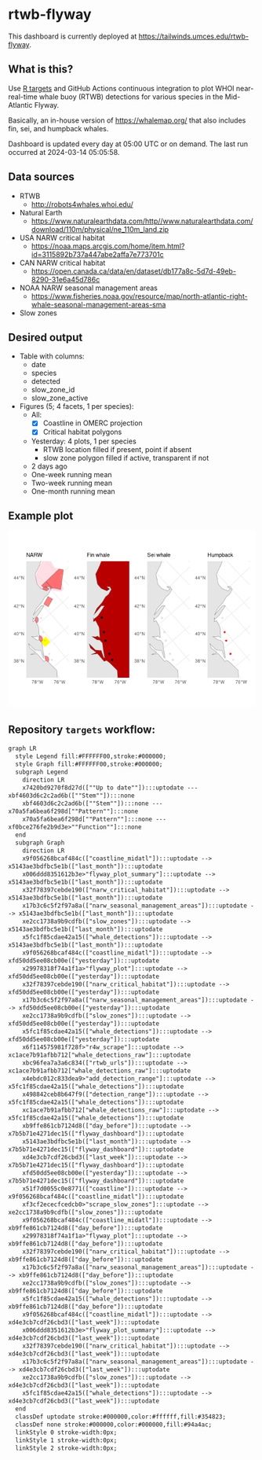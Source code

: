 
<!-- README.md is generated from README.Rmd. Please edit that file -->

# rtwb-flyway

<!-- badges: start -->

<!-- badges: end -->

This dashboard is currently deployed at
<https://tailwinds.umces.edu/rtwb-flyway>.

## What is this?

Use [R targets](https://docs.ropensci.org/targets/) and GitHub Actions
continuous integration to plot WHOI near-real-time whale buoy (RTWB)
detections for various species in the Mid-Atlantic Flyway.

Basically, an in-house version of <https://whalemap.org/> that also
includes fin, sei, and humpback whales.

Dashboard is updated every day at 05:00 UTC or on demand. The last run
occurred at 2024-03-14 05:05:58.

## Data sources

  - RTWB
      - <http://robots4whales.whoi.edu/>
  - Natural Earth
      - <https://www.naturalearthdata.com/http//www.naturalearthdata.com/download/110m/physical/ne_110m_land.zip>
  - USA NARW critical habitat
      - <https://noaa.maps.arcgis.com/home/item.html?id=3115892b737a447abe2affa7e773701c>
  - CAN NARW critical habitat
      - <https://open.canada.ca/data/en/dataset/db177a8c-5d7d-49eb-8290-31e6a45d786c>
  - NOAA NARW seasonal management areas
      - <https://www.fisheries.noaa.gov/resource/map/north-atlantic-right-whale-seasonal-management-areas-sma>  
  - Slow zones

## Desired output

  - Table with columns:
      - date
      - species
      - detected
      - slow\_zone\_id
      - slow\_zone\_active
  - Figures (5; 4 facets, 1 per species):
      - All:
          - [x] Coastline in OMERC projection
          - [x] Critical habitat polygons
      - Yesterday: 4 plots, 1 per species
          - RTWB location filled if present, point if absent
          - slow zone polygon filled if active, transparent if not
      - 2 days ago
      - One-week running mean
      - Two-week running mean
      - One-month running mean

## Example plot

![](README_files/figure-gfm/unnamed-chunk-2-1.png)<!-- -->

## Repository `targets` workflow:

``` mermaid
graph LR
  style Legend fill:#FFFFFF00,stroke:#000000;
  style Graph fill:#FFFFFF00,stroke:#000000;
  subgraph Legend
    direction LR
    x7420bd9270f8d27d([""Up to date""]):::uptodate --- xbf4603d6c2c2ad6b([""Stem""]):::none
    xbf4603d6c2c2ad6b([""Stem""]):::none --- x70a5fa6bea6f298d[""Pattern""]:::none
    x70a5fa6bea6f298d[""Pattern""]:::none --- xf0bce276fe2b9d3e>""Function""]:::none
  end
  subgraph Graph
    direction LR
    x9f056268bcaf484c(["coastline_midatl"]):::uptodate --> x5143ae3bdfbc5e1b(["last_month"]):::uptodate
    x006ddd8351612b3e>"flyway_plot_summary"]:::uptodate --> x5143ae3bdfbc5e1b(["last_month"]):::uptodate
    x32f78397cebde190(["narw_critical_habitat"]):::uptodate --> x5143ae3bdfbc5e1b(["last_month"]):::uptodate
    x17b3c6c5f2f97a8a(["narw_seasonal_management_areas"]):::uptodate --> x5143ae3bdfbc5e1b(["last_month"]):::uptodate
    xe2cc1738a9b9cdfb(["slow_zones"]):::uptodate --> x5143ae3bdfbc5e1b(["last_month"]):::uptodate
    x5fc1f85cdae42a15(["whale_detections"]):::uptodate --> x5143ae3bdfbc5e1b(["last_month"]):::uptodate
    x9f056268bcaf484c(["coastline_midatl"]):::uptodate --> xfd50dd5ee08cb00e(["yesterday"]):::uptodate
    x29978318f74a1f1a>"flyway_plot"]:::uptodate --> xfd50dd5ee08cb00e(["yesterday"]):::uptodate
    x32f78397cebde190(["narw_critical_habitat"]):::uptodate --> xfd50dd5ee08cb00e(["yesterday"]):::uptodate
    x17b3c6c5f2f97a8a(["narw_seasonal_management_areas"]):::uptodate --> xfd50dd5ee08cb00e(["yesterday"]):::uptodate
    xe2cc1738a9b9cdfb(["slow_zones"]):::uptodate --> xfd50dd5ee08cb00e(["yesterday"]):::uptodate
    x5fc1f85cdae42a15(["whale_detections"]):::uptodate --> xfd50dd5ee08cb00e(["yesterday"]):::uptodate
    x6f114575981f728f>"r4w_scrape"]:::uptodate --> xc1ace7b91afbb712["whale_detections_raw"]:::uptodate
    xbc96fea7a3a6c834(["rtwb_urls"]):::uptodate --> xc1ace7b91afbb712["whale_detections_raw"]:::uptodate
    x4ebdc012c833dea9>"add_detection_range"]:::uptodate --> x5fc1f85cdae42a15(["whale_detections"]):::uptodate
    x498842ceb8b647f9(["detection_range"]):::uptodate --> x5fc1f85cdae42a15(["whale_detections"]):::uptodate
    xc1ace7b91afbb712["whale_detections_raw"]:::uptodate --> x5fc1f85cdae42a15(["whale_detections"]):::uptodate
    xb9ffe861cb7124d8(["day_before"]):::uptodate --> x7b5b71e4271dec15(["flyway_dashboard"]):::uptodate
    x5143ae3bdfbc5e1b(["last_month"]):::uptodate --> x7b5b71e4271dec15(["flyway_dashboard"]):::uptodate
    xd4e3cb7cdf26cbd3(["last_week"]):::uptodate --> x7b5b71e4271dec15(["flyway_dashboard"]):::uptodate
    xfd50dd5ee08cb00e(["yesterday"]):::uptodate --> x7b5b71e4271dec15(["flyway_dashboard"]):::uptodate
    x51f7d0055c0e8771(["coastline"]):::uptodate --> x9f056268bcaf484c(["coastline_midatl"]):::uptodate
    xf3cf2ececfcedcb0>"scrape_slow_zones"]:::uptodate --> xe2cc1738a9b9cdfb(["slow_zones"]):::uptodate
    x9f056268bcaf484c(["coastline_midatl"]):::uptodate --> xb9ffe861cb7124d8(["day_before"]):::uptodate
    x29978318f74a1f1a>"flyway_plot"]:::uptodate --> xb9ffe861cb7124d8(["day_before"]):::uptodate
    x32f78397cebde190(["narw_critical_habitat"]):::uptodate --> xb9ffe861cb7124d8(["day_before"]):::uptodate
    x17b3c6c5f2f97a8a(["narw_seasonal_management_areas"]):::uptodate --> xb9ffe861cb7124d8(["day_before"]):::uptodate
    xe2cc1738a9b9cdfb(["slow_zones"]):::uptodate --> xb9ffe861cb7124d8(["day_before"]):::uptodate
    x5fc1f85cdae42a15(["whale_detections"]):::uptodate --> xb9ffe861cb7124d8(["day_before"]):::uptodate
    x9f056268bcaf484c(["coastline_midatl"]):::uptodate --> xd4e3cb7cdf26cbd3(["last_week"]):::uptodate
    x006ddd8351612b3e>"flyway_plot_summary"]:::uptodate --> xd4e3cb7cdf26cbd3(["last_week"]):::uptodate
    x32f78397cebde190(["narw_critical_habitat"]):::uptodate --> xd4e3cb7cdf26cbd3(["last_week"]):::uptodate
    x17b3c6c5f2f97a8a(["narw_seasonal_management_areas"]):::uptodate --> xd4e3cb7cdf26cbd3(["last_week"]):::uptodate
    xe2cc1738a9b9cdfb(["slow_zones"]):::uptodate --> xd4e3cb7cdf26cbd3(["last_week"]):::uptodate
    x5fc1f85cdae42a15(["whale_detections"]):::uptodate --> xd4e3cb7cdf26cbd3(["last_week"]):::uptodate
  end
  classDef uptodate stroke:#000000,color:#ffffff,fill:#354823;
  classDef none stroke:#000000,color:#000000,fill:#94a4ac;
  linkStyle 0 stroke-width:0px;
  linkStyle 1 stroke-width:0px;
  linkStyle 2 stroke-width:0px;
```
